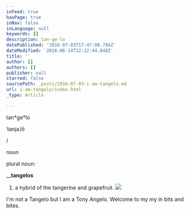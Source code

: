 ```yaml
---
inFeed: true
hasPage: true
inNav: false
inLanguage: null
keywords: []
description: tan·ge·lo
datePublished: '2016-07-03T17:47:00.794Z'
dateModified: '2016-06-14T22:12:44.848Z'
title: ''
author: []
authors: []
publisher: null
starred: false
sourcePath: _posts/2016-07-03-i-am-tangelo.md
url: i-am-tangelo/index.html
_type: Article

---
```

tan\*ge\*lo

ˈtanjəˌlō

/

noun

plural noun:

__**tangelos**

1. a hybrid of the tangerine and grapefruit.
![](https://the-grid-user-content.s3-us-west-2.amazonaws.com/4a91e90c-d220-439c-97a4-81396dd192c2.jpg)

I'm not a Tangelo but I am a Tony Angelo. Welcome to my my in bits and bites.